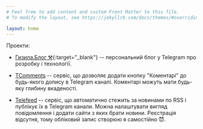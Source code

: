 ```yaml
---
# Feel free to add content and custom Front Matter to this file.
# To modify the layout, see https://jekyllrb.com/docs/themes/#overriding-theme-defaults

layout: home
---
```

Проекти:
- [Гизила.Блог ⚒](https://t.me/hyzyla_blog){:target="_blank"} -- персональний блог у Telegram про розробку і технології.

- [TComments](https://tcomments.ga/posts/62d32c5d-beb7-40ff-b5bc-21e4ba0d8163) -- сервіс, що дозволяє додати кнопку "Коментарі" до будь-якого допису в Telegram каналі. Коментарі можуть мати будь-яку глибину вкаденості.

- [Telefeed](https://webtelefeed.ga/) -- сервіс, що автоматично стежить за новинами по RSS і публікує їх в Telegram канали. Можна налаштувати вигляд повідомлення і додати сайти з яких брати новини. Реєстрація відсутня, тому обліковий запис створюю я самостійно 😈.